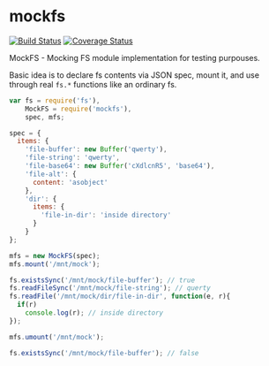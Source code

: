 mockfs
======

[![Build Status](https://travis-ci.org/Olegas/mockfs.png)](https://travis-ci.org/Olegas/mockfs)
[![Coverage Status](https://coveralls.io/repos/Olegas/mockfs/badge.png?branch=master)](https://coveralls.io/r/Olegas/mockfs)

MockFS - Mocking FS module implementation for testing purpouses.

Basic idea is to declare fs contents via JSON spec, mount it, and use through real `fs.*` functions like an ordinary fs.

```javascript
var fs = require('fs'),
    MockFS = require('mockfs'),
    spec, mfs;

spec = {
  items: {
    'file-buffer': new Buffer('qwerty'),
    'file-string': 'qwerty',
    'file-base64': new Buffer('cXdlcnR5', 'base64'),
    'file-alt': { 
      content: 'asobject'
    },
    'dir': {
      items: {
        'file-in-dir': 'inside directory'             
      }
    }
};

mfs = new MockFS(spec);
mfs.mount('/mnt/mock');

fs.existsSync('/mnt/mock/file-buffer'); // true
fs.readFileSync('/mnt/mock/file-string'); // querty
fs.readFile('/mnt/mock/dir/file-in-dir', function(e, r){
  if(r)
    console.log(r); // inside directory
});

mfs.umount('/mnt/mock');

fs.existsSync('/mnt/mock/file-buffer'); // false
```


